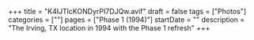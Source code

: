 +++
title = "K4IJTlcKONDyrPI7DJQw.avif"
draft = false
tags = ["Photos"]
categories = [""]
pages = ["Phase 1 (1994)"]
startDate = ""
description = "The Irving, TX location in 1994 with the Phase 1 refresh"
+++
